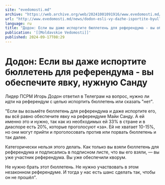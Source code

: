 ```yaml
---
site: "evedomosti.md"
archive: "https://web.archive.org/web/20241001091916/www.evedomosti.md/news/dodon-esli-vy-dazhe-isportite-byulleten-dlya-referenduma-vy"
url: "http://www.evedomosti.md/news/dodon-esli-vy-dazhe-isportite-byulleten-dlya-referenduma-vy"
language: ru
title: "Додон: Если вы даже испортите бюллетень для референдума - вы обеспечите явку, нужную Санду"
publication: '[[Moldavskie Vedomosti]]'
published: 2024-09-17T08:29
---
```


# Додон: Если вы даже испортите бюллетень для референдума - вы обеспечите явку, нужную Санду

Лидер ПСРМ Игорь Додон ответил в Телеграм на вопрос, нужно ли идти на референдум с целью испортить бюллетень или сказать "нет".

"Если вы возьмёте бюллетень для референдума и даже испортите его, вы всё равно обеспечите явку на референдуме Майи Санду. А ей именно это и нужно, так как из необходимых ей 33% в стране и в диаспоре есть 20%, которые проголосуют «за». Ей не хватает 10-15%, но они могут прийти и проголосовать против или порвать бюллетень и так далее.

Категорически нельзя этого делать. Как только вы взяли бюллетень для референдума и подписались в подписном листе, что вы его взяли, — вы уже участник референдума. Вы уже обеспечили кворум.

Не нужно брать этот бюллетень. Не нужно участвовать в этом незаконном референдуме. И тогда у нас есть шанс сделать так, чтобы он не прошёл".